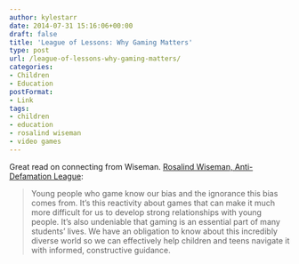 ```yaml
---
author: kylestarr
date: 2014-07-31 15:16:06+00:00
draft: false
title: 'League of Lessons: Why Gaming Matters'
type: post
url: /league-of-lessons-why-gaming-matters/
categories:
- Children
- Education
postFormat:
- Link
tags:
- children
- education
- rosalind wiseman
- video games
---
```


Great read on connecting from Wiseman.
[Rosalind Wiseman, Anti-Defamation League](http://www.adl.org/education-outreach/curriculum-resources/c/league-of-lessons-why-gaming.html):


<blockquote>Young people who game know our bias and the ignorance this bias comes from. It’s this reactivity about games that can make it much more difficult for us to develop strong relationships with young people. It’s also undeniable that gaming is an essential part of many students’ lives. We have an obligation to know about this incredibly diverse world so we can effectively help children and teens navigate it with informed, constructive guidance.</blockquote>
